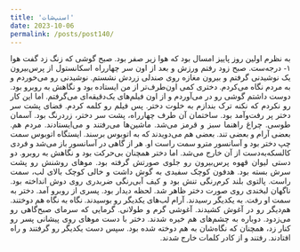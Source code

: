 ```yaml
---
title: 'اسنپ‌شات'
date: 2023-10-06
permalink: /posts/post140/
---
```

<div align="justify" dir="rtl" style="font-family:vazir;">

به نظرم اولین روز پاییز امسال بود که هوا زیر صفر بود. صبح گوشی که زنگ زد گفت هوا ۱- درجه‌ست. صبح زود رفتم ورزش و بعد از اون سر چهارراه اسکانستول از پرس‌بیرون یک نوشیدنی گرفتم و بیرون مغازه روی صندلی زردش نشستم. نوشیدنی رو می‌خوردم و به مردم نگاه می‌کردم. دختری کمی اون‌طرف‌تر از من ایستاده بود و نگاهش به روبرو بود. دوست داشتم گوشی رو در می‌آوردم و از اون فیلم‌های یک‌دقیقه‌ای می‌گرفتم. اما این کار رو نکردم که نکنه ترک بندازم به خلوت دختر. پس فیلم رو کلمه کردم. فضای پشت سر دختر پر رفت‌وآمد بود. ساختمان آن طرف چهارراه، پشت سر دختر، زردرنگ بود. آسمان طوسی. چراغ راهنما سبز و قرمز می‌شد. ماشین‌ها می‌رفتند و می‌ایستادند. مردم هم. بعضی آرام و بعضی تند. بعضی هم می‌دویدند که به اتوبوس برسند. ایستگاه اتوبوس سمت چپ دختر بود و آسانسور مترو سمت راست او. هر از گاهی در آسانسور باز می‌شد و فردی کالسکه‌به‌دست از آن خارج می‌شد. اما دختر همچنان بی‌حرکت بود و نگاهش به روبرو. دو دستی لیوان قهوه پرس‌بیرون رو جلوی صورتش گرفته بود. موهای روشنش رو پشت سرش بسته بود. هدفون کوچک سفیدی به گوش داشت و خالی کوچک بالای لب، سمت راست. پالتوی بلند کرم‌رنگی تنش بود و کیف آبی‌‌رنگی ضربدری روی دوش انداخته بود. ناگهان لبخندی روی صورت دختر ظاهر شد. لحظه دیدار بود. پسری از روبرو آمد. دختر به سمت او رفت. به یکدیگر رسیدند. آرام لب‌های یکدیگر رو بوسیدند. نگاه به نگاه هم دوختند. هم‌دیگر رو در آغوش کشیدند. آغوشی گرم و طولانی. گرمایی که سرمای صبح‌گاهی رو می‌زدود. دوباره به چشم‌های هم خیره شدند. دختر با دست موهای روی پیشانی پسر رو کنار زد، همچنان که نگاه‌شان به هم دوخته شده بود. سپس دست یکدیگر رو گرفتند و راه افتادند. رفتند و از کادر کلمات خارج شدند.


